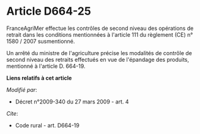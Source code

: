 # Article D664-25

FranceAgriMer effectue les contrôles de second niveau des opérations de retrait dans les conditions mentionnées à l'article
111 du règlement (CE) n° 1580 / 2007 susmentionné. 

Un arrêté du ministre de l'agriculture précise les modalités de contrôle de second niveau des retraits effectués en vue de
l'épandage des produits, mentionné à l'article D. 664-19.

**Liens relatifs à cet article**

_Modifié par_:

  - Décret n°2009-340 du 27 mars 2009 - art. 4

_Cite_:

  - Code rural - art. D664-19
